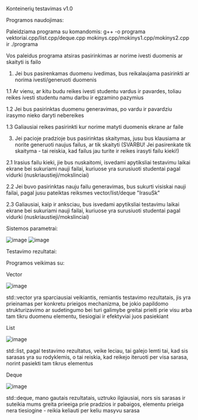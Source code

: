 Konteinerių testavimas v1.0

Programos naudojimas:

Paleidziama programa su komandomis: g++ -o programa vektoriai.cpp/list.cpp/deque.cpp mokinys.cpp/mokinys1.cpp/mokinys2.cpp ir ./programa

Vos paleidus programa atsiras pasirinkimas ar norime ivesti duomenis ar skaityti is failo

1. Jei bus pasirenkamas duomenu ivedimas, bus reikalaujama pasirinkti ar norima ivesti/generuoti duomenis
   
1.1 Ar vienu, ar kitu budu reikes ivesti studentu vardus ir pavardes, toliau reikes ivesti studentu namu darbu ir egzamino pazymius

1.2 Jei bus pasirinktas duomenu generavimas, po vardu ir pavardziu irasymo nieko daryti nebereikes

1.3 Galiausiai reikes pasirinkti kur norime matyti duomenis ekrane ar faile

3. Jei pacioje pradzioje bus pasirinktas skaitymas, jusu bus klausiama ar norite generuoti naujus failus, ar tik skaityti
(SVARBU! Jei pasirenkate tik skaityma - tai reiskia, kad failus jau turite ir reikes irasyti failu kieki!)

2.1 Irasius failu kieki, jie bus nuskaitomi, isvedami apytiksliai testavimu laikai ekrane bei sukuriami nauji failai, kuriuose yra surusiuoti studentai pagal vidurki (nuskriaustieji/mokslinciai)

2.2 Jei buvo pasirinktas nauju failu generavimas, bus sukurti visiskai nauji failai, pagal jusu pateiktas reiksmes vector/list/deque "IrasuSk"

2.3 Galiausiai, kaip ir anksciau, bus isvedami apytiksliai testavimu laikai ekrane bei sukuriami nauji failai, kuriuose yra surusiuoti studentai pagal vidurki (nuskriaustieji/mokslinciai)

Sistemos parametrai:

![image](https://github.com/Ignas420/Objektinis_prog/assets/145566919/d13edf9e-5d6e-4c45-a3ac-88abff2b612c)
![image](https://github.com/Ignas420/Objektinis_prog/assets/145566919/2a6e6423-bb80-42e7-9fbe-671f7b0e0958)

Testavimo rezultatai:

Programos veikimas su:

Vector

![image](https://github.com/Ignas420/Objektinis_prog/assets/145566919/cee5cf10-24ea-44e1-b33b-6276ee954ec8)

std::vector yra sparciausiai veikiantis, remiantis testavimo rezultatais, jis yra prieinamas per konkretu prieigos mechanizma, be jokio papildomo strukturizavimo ar sudetingumo bei turi galimybe greitai prieiti prie visu arba tam tikru duomenu elementu, tiesiogiai ir efektyviai juos pasiekiant

List

![image](https://github.com/Ignas420/Objektinis_prog/assets/145566919/92726075-9cd0-472b-a562-1cae7c1f042a)

std::list, pagal testavimo rezultatus, veike leciau, tai galejo lemti tai, kad sis sarasas yra su rodyklemis, o tai reiskia, kad reikejo iteruoti per visa sarasa, norint pasiekti tam tikrus elementus

Deque

![image](https://github.com/Ignas420/Objektinis_prog/assets/145566919/9ec26d2b-8477-4729-aa87-8849ed6ef9ae)

std::deque, mano gautais rezultatais, uztruko ilgiausiai, nors sis sarasas ir suteikia mums greita prieeiga prie pradzios ir pabaigos, elementu prieiga nera tiesiogine - reikia keliauti per keliu masyvu sarasa

